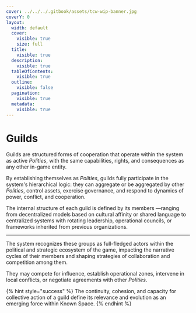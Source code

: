 ```yaml
---
cover: ../../../.gitbook/assets/tcw-wip-banner.jpg
coverY: 0
layout:
  width: default
  cover:
    visible: true
    size: full
  title:
    visible: true
  description:
    visible: true
  tableOfContents:
    visible: true
  outline:
    visible: false
  pagination:
    visible: true
  metadata:
    visible: true
---
```


# Guilds

Guilds are structured forms of cooperation that operate within the system as active _Polities_, with the same capabilities, rights, and consequences as any other in-game entity.

By establishing themselves as _Polities_, guilds fully participate in the system's hierarchical logic: they can aggregate or be aggregated by other _Polities_, control assets, exercise governance, and respond to dynamics of power, conflict, and cooperation.

The internal structure of each guild is defined by its members —ranging from decentralized models based on cultural affinity or shared language to centralized systems with rotating leadership, operational councils, or frameworks inherited from previous organizations.

***

The system recognizes these groups as full-fledged actors within the political and strategic ecosystem of the game, impacting the narrative cycles of their members and shaping strategies of collaboration and competition among them.

They may compete for influence, establish operational zones, intervene in local conflicts, or negotiate agreements with other _Polities_.

{% hint style="success" %}
The continuity, cohesion, and capacity for collective action of a guild define its relevance and evolution as an emerging force within Known Space.
{% endhint %}
